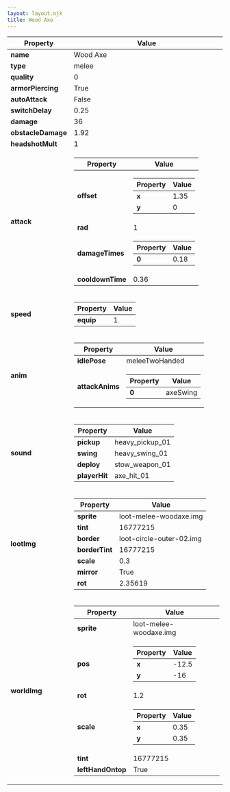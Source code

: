 ```yaml
---
layout: layout.njk
title: Wood Axe
---
```


<table><thead><tr><th>Property</th><th>Value</th></tr></thead><tbody><tr><td><b>name</b></td><td>Wood Axe</td></tr><tr><td><b>type</b></td><td>melee</td></tr><tr><td><b>quality</b></td><td>0</td></tr><tr><td><b>armorPiercing</b></td><td>True</td></tr><tr><td><b>autoAttack</b></td><td>False</td></tr><tr><td><b>switchDelay</b></td><td>0.25</td></tr><tr><td><b>damage</b></td><td>36</td></tr><tr><td><b>obstacleDamage</b></td><td>1.92</td></tr><tr><td><b>headshotMult</b></td><td>1</td></tr><tr><td><b>attack</b></td><td><table><thead><tr><th>Property</th><th>Value</th></tr></thead><tbody><tr><td><b>offset</b></td><td><table><thead><tr><th>Property</th><th>Value</th></tr></thead><tbody><tr><td><b>x</b></td><td>1.35</td></tr><tr><td><b>y</b></td><td>0</td></tr></tbody></table></td></tr><tr><td><b>rad</b></td><td>1</td></tr><tr><td><b>damageTimes</b></td><td><table><thead><tr><th>Property</th><th>Value</th></tr></thead><tbody><tr><td><b>0</b></td><td>0.18</td></tr></tbody></table></td></tr><tr><td><b>cooldownTime</b></td><td>0.36</td></tr></tbody></table></td></tr><tr><td><b>speed</b></td><td><table><thead><tr><th>Property</th><th>Value</th></tr></thead><tbody><tr><td><b>equip</b></td><td>1</td></tr></tbody></table></td></tr><tr><td><b>anim</b></td><td><table><thead><tr><th>Property</th><th>Value</th></tr></thead><tbody><tr><td><b>idlePose</b></td><td>meleeTwoHanded</td></tr><tr><td><b>attackAnims</b></td><td><table><thead><tr><th>Property</th><th>Value</th></tr></thead><tbody><tr><td><b>0</b></td><td>axeSwing</td></tr></tbody></table></td></tr></tbody></table></td></tr><tr><td><b>sound</b></td><td><table><thead><tr><th>Property</th><th>Value</th></tr></thead><tbody><tr><td><b>pickup</b></td><td>heavy_pickup_01</td></tr><tr><td><b>swing</b></td><td>heavy_swing_01</td></tr><tr><td><b>deploy</b></td><td>stow_weapon_01</td></tr><tr><td><b>playerHit</b></td><td>axe_hit_01</td></tr></tbody></table></td></tr><tr><td><b>lootImg</b></td><td><table><thead><tr><th>Property</th><th>Value</th></tr></thead><tbody><tr><td><b>sprite</b></td><td>loot-melee-woodaxe.img</td></tr><tr><td><b>tint</b></td><td>16777215</td></tr><tr><td><b>border</b></td><td>loot-circle-outer-02.img</td></tr><tr><td><b>borderTint</b></td><td>16777215</td></tr><tr><td><b>scale</b></td><td>0.3</td></tr><tr><td><b>mirror</b></td><td>True</td></tr><tr><td><b>rot</b></td><td>2.35619</td></tr></tbody></table></td></tr><tr><td><b>worldImg</b></td><td><table><thead><tr><th>Property</th><th>Value</th></tr></thead><tbody><tr><td><b>sprite</b></td><td>loot-melee-woodaxe.img</td></tr><tr><td><b>pos</b></td><td><table><thead><tr><th>Property</th><th>Value</th></tr></thead><tbody><tr><td><b>x</b></td><td>-12.5</td></tr><tr><td><b>y</b></td><td>-16</td></tr></tbody></table></td></tr><tr><td><b>rot</b></td><td>1.2</td></tr><tr><td><b>scale</b></td><td><table><thead><tr><th>Property</th><th>Value</th></tr></thead><tbody><tr><td><b>x</b></td><td>0.35</td></tr><tr><td><b>y</b></td><td>0.35</td></tr></tbody></table></td></tr><tr><td><b>tint</b></td><td>16777215</td></tr><tr><td><b>leftHandOntop</b></td><td>True</td></tr></tbody></table></td></tr></tbody></table>

